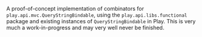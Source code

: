 A proof-of-concept implementation of combinators for `play.api.mvc.QueryStringBindable`, using the `play.api.libs.functional` package and existing instances of `QueryStringBindable` in Play. This is very much a work-in-progress and may very well never be finished.
